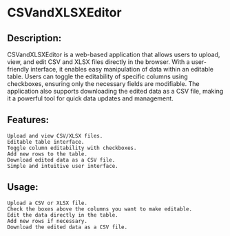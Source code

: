 # CSVandXLSXEditor

## Description:
CSVandXLSXEditor is a web-based application that allows users to upload, view, and edit CSV and XLSX files directly in the browser. With a user-friendly interface, it enables easy manipulation of data within an editable table. Users can toggle the editability of specific columns using checkboxes, ensuring only the necessary fields are modifiable. The application also supports downloading the edited data as a CSV file, making it a powerful tool for quick data updates and management.

## Features:
    Upload and view CSV/XLSX files.
    Editable table interface.
    Toggle column editability with checkboxes.
    Add new rows to the table.
    Download edited data as a CSV file.
    Simple and intuitive user interface.

## Usage:
    Upload a CSV or XLSX file.
    Check the boxes above the columns you want to make editable.
    Edit the data directly in the table.
    Add new rows if necessary.
    Download the edited data as a CSV file.
